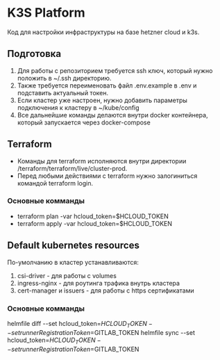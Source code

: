 # K3S Platform

Код для настройки инфраструктуры на базе hetzner cloud и k3s.

## Подготовка
1. Для работы с репозиторием требуется ssh ключ, который нужно положить в ~/.ssh директорию.
2. Также требуется переименовать файл .env.example в .env и подставить актуальный токен.
3. Если кластер уже настроен, нужно добавить параметры подключения к кластеру в ~/kube/config 
4. Все дальнейшие команды делаются внутри docker контейнера, который запускается через docker-compose

## Terraform 
* Команды для terraform исполняются внутри директории /terraform/terraform/live/cluster-prod.
* Перед любыми действиями с terraform нужно залогиниться командой terraform login.

### Основные комманды
* terraform plan -var hcloud_token=$HCLOUD_TOKEN
* terraform apply -var hcloud_token=$HCLOUD_TOKEN

## Default kubernetes resources

По-умолчанию в кластер устанавливаются:
1. csi-driver - для работы с volumes
2. ingress-nginx - для роутинга трафика внутрь кластера
3. cert-manager и issuers - для работы с https сертификатами 

### Основные комманды
helmfile diff --set hcloud_token=$HCLOUD_TOKEN --set runnerRegistrationToken=$GITLAB_TOKEN
helmfile sync --set hcloud_token=$HCLOUD_TOKEN --set runnerRegistrationToken=$GITLAB_TOKEN
